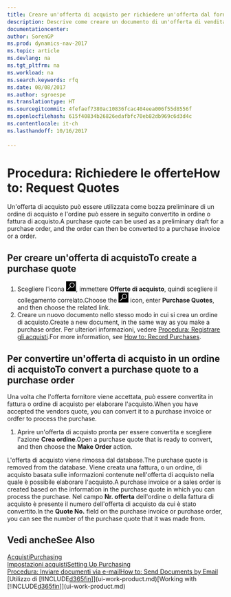 ```yaml
---
title: Creare un'offerta di acquisto per richiedere un'offerta dal fornitore
description: Descrive come creare un documento di un'offerta di vendita o una richiesta di offerta (RdO) per registrare la propria offerta a un cliente per la vendita di prodotti in base a termini determinati.
documentationcenter: 
author: SorenGP
ms.prod: dynamics-nav-2017
ms.topic: article
ms.devlang: na
ms.tgt_pltfrm: na
ms.workload: na
ms.search.keywords: rfq
ms.date: 08/08/2017
ms.author: sgroespe
ms.translationtype: HT
ms.sourcegitcommit: 4fefaef7380ac10836fcac404eea006f55d8556f
ms.openlocfilehash: 615f40834b26826edafbfc70eb82db969c6d3d4c
ms.contentlocale: it-ch
ms.lasthandoff: 10/16/2017

---
```

# <a name="how-to-request-quotes"></a><span data-ttu-id="77e56-103">Procedura: Richiedere le offerte</span><span class="sxs-lookup"><span data-stu-id="77e56-103">How to: Request Quotes</span></span>
<span data-ttu-id="77e56-104">Un'offerta di acquisto può essere utilizzata come bozza preliminare di un ordine di acquisto e l'ordine può essere in seguito convertito in ordine o fattura di acquisto.</span><span class="sxs-lookup"><span data-stu-id="77e56-104">A purchase quote can be used as a preliminary draft for a purchase order, and the order can then be converted to a purchase invoice or a order.</span></span>


## <a name="to-create-a-purchase-quote"></a><span data-ttu-id="77e56-105">Per creare un'offerta di acquisto</span><span class="sxs-lookup"><span data-stu-id="77e56-105">To create a purchase quote</span></span>
1. <span data-ttu-id="77e56-106">Scegliere l'icona ![Cerca pagina o report](media/ui-search/search_small.png "icona Cerca pagina o report"), immettere **Offerte di acquisto**, quindi scegliere il collegamento correlato.</span><span class="sxs-lookup"><span data-stu-id="77e56-106">Choose the ![Search for Page or Report](media/ui-search/search_small.png "Search for Page or Report icon") icon, enter **Purchase Quotes**, and then choose the related link.</span></span>
2. <span data-ttu-id="77e56-107">Creare un nuovo documento nello stesso modo in cui si crea un ordine di acquisto.</span><span class="sxs-lookup"><span data-stu-id="77e56-107">Create a new document, in the same way as you make a purchase order.</span></span> <span data-ttu-id="77e56-108">Per ulteriori informazioni, vedere [Procedura: Registrare gli acquisti](purchasing-how-record-purchases.md).</span><span class="sxs-lookup"><span data-stu-id="77e56-108">For more information, see [How to: Record Purchases](purchasing-how-record-purchases.md).</span></span>

## <a name="to-convert-a-purchase-quote-to-a-purchase-order"></a><span data-ttu-id="77e56-109">Per convertire un'offerta di acquisto in un ordine di acquisto</span><span class="sxs-lookup"><span data-stu-id="77e56-109">To convert a purchase quote to a purchase order</span></span>
<span data-ttu-id="77e56-110">Una volta che l'offerta fornitore viene accettata, può essere convertita in fattura o ordine di acquisto per elaborare l'acquisto.</span><span class="sxs-lookup"><span data-stu-id="77e56-110">When you have accepted the vendors quote, you can convert it to a purchase invoice or ordfer to process the purchase.</span></span>

1. <span data-ttu-id="77e56-111">Aprire un'offerta di acquisto pronta per essere convertita e scegliere l'azione **Crea ordine**.</span><span class="sxs-lookup"><span data-stu-id="77e56-111">Open a purchase quote that is ready to convert, and then choose the **Make Order** action.</span></span>

<span data-ttu-id="77e56-112">L'offerta di acquisto viene rimossa dal database.</span><span class="sxs-lookup"><span data-stu-id="77e56-112">The purchase quote is removed from the database.</span></span> <span data-ttu-id="77e56-113">Viene creata una fattura, o un ordine, di acquisto basata sulle informazioni contenute nell'offerta di acquisto nella quale è possibile elaborare l'acquisto.</span><span class="sxs-lookup"><span data-stu-id="77e56-113">A purchase invoice or a sales order is created based on the information in the purchase quote in which you can process the purchase.</span></span> <span data-ttu-id="77e56-114">Nel campo **Nr. offerta** dell'ordine o della fattura di acquisto è presente il numero dell'offerta di acquisto da cui è stato convertito.</span><span class="sxs-lookup"><span data-stu-id="77e56-114">In the **Quote No.** field on the purchase invoice or purchase order, you can see the number of the purchase quote that it was made from.</span></span>

## <a name="see-also"></a><span data-ttu-id="77e56-115">Vedi anche</span><span class="sxs-lookup"><span data-stu-id="77e56-115">See Also</span></span>
[<span data-ttu-id="77e56-116">Acquisti</span><span class="sxs-lookup"><span data-stu-id="77e56-116">Purchasing</span></span>](purchasing-manage-purchasing.md)  
[<span data-ttu-id="77e56-117">Impostazioni acquisti</span><span class="sxs-lookup"><span data-stu-id="77e56-117">Setting Up Purchasing</span></span>](purchasing-setup-purchasing.md)  
[<span data-ttu-id="77e56-118">Procedura: Inviare documenti via e-mail</span><span class="sxs-lookup"><span data-stu-id="77e56-118">How to: Send Documents by Email</span></span>](ui-how-send-documents-email.md)  
<span data-ttu-id="77e56-119">[Utilizzo di [!INCLUDE[d365fin](includes/d365fin_md.md)]](ui-work-product.md)</span><span class="sxs-lookup"><span data-stu-id="77e56-119">[Working with [!INCLUDE[d365fin](includes/d365fin_md.md)]](ui-work-product.md)</span></span>

